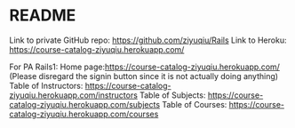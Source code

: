 # README

Link to private GitHub repo: https://github.com/ziyuqiu/Rails
Link to Heroku: https://course-catalog-ziyuqiu.herokuapp.com/

For PA Rails1:
Home page:https://course-catalog-ziyuqiu.herokuapp.com/
	(Please disregard the signin button since it is not actually doing anything)
Table of Instructors: https://course-catalog-ziyuqiu.herokuapp.com/instructors
Table of Subjects: https://course-catalog-ziyuqiu.herokuapp.com/subjects
Table of Courses: https://course-catalog-ziyuqiu.herokuapp.com/courses
